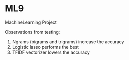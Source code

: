 # ML9
MachineLearning Project

Observations from testing: 
  1.    Ngrams (bigrams and trigrams) increase the accuracy 
  2.    Logistic lasso performs the best
  3.    TFIDF vectorizer lowers the accuracy
